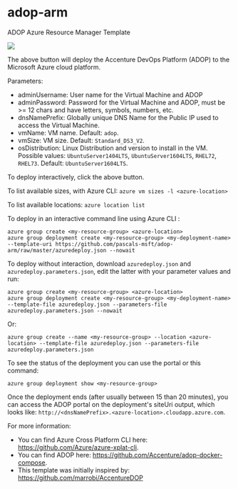 # adop-arm
ADOP Azure Resource Manager Template

<a href="https://portal.azure.com/#create/Microsoft.Template/uri/https%3A%2F%2Fgithub.com%2Fpascals-msft%2Fadop-arm%2Fraw%2Fmaster%2Fazuredeploy.json" target="_blank"><img src="http://azuredeploy.net/deploybutton.png"/></a>

The above button will deploy the Accenture DevOps Platform (ADOP) to the Microsoft Azure cloud platform.

Parameters:

- adminUsername: User name for the Virtual Machine and ADOP
- adminPassword: Password for the Virtual Machine and ADOP, must be >= 12 chars and have letters, symbols, numbers, etc.
- dnsNamePrefix: Globally unique DNS Name for the Public IP used to access the Virtual Machine.
- vmName: VM name. Default: `adop`.
- vmSize: VM size. Default: `Standard_DS3_V2`.
- osDistribution: Linux Distribution and version to install in the VM. Possible values: `UbuntuServer1404LTS`, `UbuntuServer1604LTS`, `RHEL72`, `RHEL73`. Default: `UbuntuServer1604LTS`.

To deploy interactively, click the above button.

To list available sizes, with Azure CLI: `azure vm sizes -l <azure-location>`

To list available locations: `azure location list`

To deploy in an interactive command line using Azure CLI :

```
azure group create <my-resource-group> <azure-location>
azure group deployment create <my-resource-group> <my-deployment-name> --template-uri https://github.com/pascals-msft/adop-arm/raw/master/azuredeploy.json --nowait
```

To deploy without interaction, download `azuredeploy.json` and `azuredeploy.parameters.json`, edit the latter with your parameter values and run:

```
azure group create <my-resource-group> <azure-location>
azure group deployment create <my-resource-group> <my-deployment-name> --template-file azuredeploy.json --parameters-file azuredeploy.parameters.json --nowait
```

Or:

```
azure group create --name <my-resource-group> --location <azure-location> --template-file azuredeploy.json --parameters-file azuredeploy.parameters.json
```

To see the status of the deployment you can use the portal or this command:
```
azure group deployment show <my-resource-group>
```

Once the deployment ends (after usually between 15 than 20 minutes), you can access the ADOP portal on the deployment's siteUri output, which looks like: `http://<dnsNamePrefix>.<azure-location>.cloudapp.azure.com`. 

For more information:

- You can find Azure Cross Platform CLI here: https://github.com/Azure/azure-xplat-cli.
- You can find ADOP here: https://github.com/Accenture/adop-docker-compose.
- This template was initially inspired by: https://github.com/marrobi/AccentureDOP
